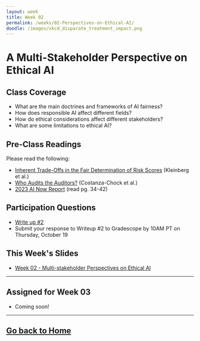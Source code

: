 ```yaml
---
layout: week
title: Week 02
permalink: /weeks/02-Perspectives-on-Ethical-AI/
doodle: /images/xkcd_disparate_treatment_impact.png
---
```


# A Multi-Stakeholder Perspective on Ethical AI

## Class Coverage
* What are the main doctrines and frameworks of AI fairness? 
* How does responsible AI affect different fields? 
* How do ethical considerations affect different stakeholders? 
* What are some limitations to ethical AI? 

## Pre-Class Readings
Please read the following:
* [Inherent Trade-Offs in the Fair Determination of Risk Scores](https://arxiv.org/abs/1609.05807) (Kleinberg et al.)
* [Who Audits the Auditors?](https://www.ajl.org/auditors) (Costanza-Chock et al.)
* [2023 AI Now Report](https://ainowinstitute.org/wp-content/uploads/2023/04/AI-Now-2023-Landscape-Report-FINAL.pdf) (read pg. 34-42)


## Participation Questions
* [Write up #2](https://github.com/nanrahman/capstone-responsible-ai/blob/1f6d46ec6e46fb2b5113b1e6ed78ef5bd71956dd/notes/week-02/Writeup%20%232.pdf)
* Submit your response to Writeup #2 to Gradescope by 10AM PT on Thursday, October 19

## This Week's Slides
* [Week 02 - Multi-stakeholder Perspectives on Ethical AI](https://github.com/nanrahman/capstone-responsible-ai/blob/0271f41329ac48a9d023a7e8e60911014d370067/notes/week-02/Week%202%20A%20Multi-Stakeholder%20Perspective%20on%20Ethical%20AI.pdf)

---

## Assigned for Week 03
* Coming soon!

---
[Go back to Home](https://nanrahman.github.io/capstone-responsible-ai/)
---
